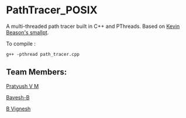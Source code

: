 # PathTracer_POSIX
A multi-threaded path tracer built in C++ and PThreads. Based on [Kevin Beason's smallpt](https://drive.google.com/file/d/0B8g97JkuSSBwUENiWTJXeGtTOHFmSm51UC01YWtCZw/view).

To compile :
```
g++ -pthread path_tracer.cpp 
```

## Team Members:

[Pratyush V M](https://github.com/PratyushVM)

[Bavesh-B](https://github.com/Bavesh-B)

[B Vignesh](https://github.com/BVignesh1729)
